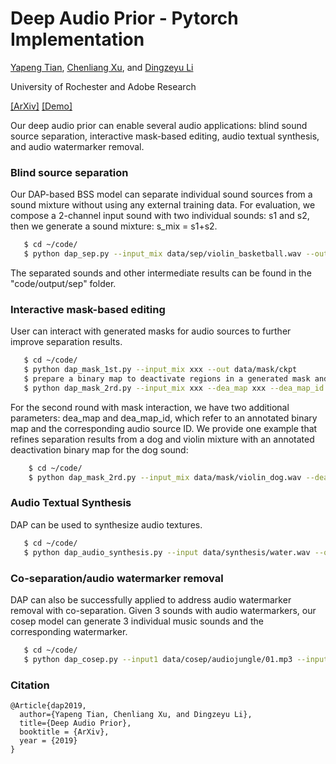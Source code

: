 # Deep Audio Prior - Pytorch Implementation

[Yapeng Tian](http://yapengtian.org/), [Chenliang Xu](https://www.cs.rochester.edu/~cxu22/), and [Dingzeyu Li](http://dingzeyu.li/)

University of Rochester and Adobe Research


[[ArXiv]](https://arxiv.org/pdf/1912.10292.pdf)
[[Demo]](https://opensource.adobe.com/Deep-Audio-Prior/)


Our deep audio prior can enable several audio applications: blind sound source separation, interactive mask-based editing, audio textual synthesis, and audio watermarker removal.

### Blind source separation

Our DAP-based BSS model can separate individual sound sources from a sound mixture without using any external training data.
For evaluation, we compose a 2-channel input sound with two individual sounds: s1 and s2, then we generate a sound mixture: s_mix = s1+s2.
 ```bash
    $ cd ~/code/
    $ python dap_sep.py --input_mix data/sep/violin_basketball.wav --output output/sep
 ```
The separated sounds and other intermediate results can be found in the "code/output/sep" folder.

### Interactive mask-based editing

User can interact with generated masks for audio sources to further improve separation results. 

 ```bash
    $ cd ~/code/
    $ python dap_mask_1st.py --input_mix xxx --out data/mask/ckpt
    $ prepare a binary map to deactivate regions in a generated mask and save it into "data/mask/ckpt"
    $ python dap_mask_2rd.py --input_mix xxx --dea_map xxx --dea_map_id xxx --output xxxx
 ```
For the second round with mask interaction, we have two additional parameters: dea_map and dea_map_id, which refer to an annotated binary map and the corresponding audio source ID.
We provide one example that refines separation results from a dog and violin mixture with an annotated deactivation binary map for the dog sound:
```bash
    $ cd ~/code/
    $ python dap_mask_2rd.py --input_mix data/mask/violin_dog.wav --dea_map data/mask/ckpt/mask2_dea.npy --dea_map-id 2 --output output/mask
 ```

### Audio Textual Synthesis

DAP can be used to synthesize audio textures.
 ```bash
    $ cd ~/code/
    $ python dap_audio_synthesis.py --input data/synthesis/water.wav --output output/sysnthesis
 ```
 

### Co-separation/audio watermarker removal

DAP can also be successfully applied to address audio watermarker removal with co-separation. Given 3 sounds with audio watermarkers, our cosep model can generate 3 individual music sounds and the corresponding watermarker.
 ```bash
    $ cd ~/code/
    $ python dap_cosep.py --input1 data/cosep/audiojungle/01.mp3 --input2 data/cosep/audiojungle/02.mp3 --input3 data/cosep/audiojungle/03.mp3 --output output/cosep
 ```
 

### Citation

<pre><code>@Article{dap2019,
  author={Yapeng Tian, Chenliang Xu, and Dingzeyu Li},
  title={Deep Audio Prior},
  booktitle = {ArXiv},
  year = {2019}
}

